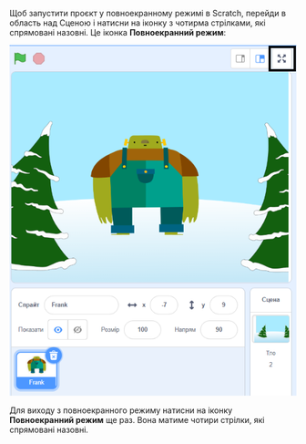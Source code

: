 Щоб запустити проєкт у повноекранному режимі в Scratch, перейди в область над Сценою і натисни на іконку з чотирма стрілками, які спрямовані назовні. Це іконка **Повноекранний режим**:

![Іконка 'Повноекранний режим' виділена над сценою у правому верхньому куті.](images/fullscreen_frank.png)

Для виходу з повноекранного режиму натисни на іконку **Повноекранний режим** ще раз. Вона матиме чотири стрілки, які спрямовані назовні.
